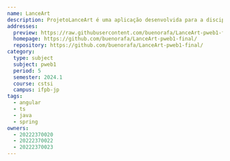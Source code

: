 ```yaml
---
name: LanceArt
description: ProjetoLanceArt é uma aplicação desenvolvida para a disciplina de Programação Web 1 do Instituto Federal da Paraíba (IFPB). O projeto simula um e-commerce de galeria de arte, onde os usuários podem cadastrar, editar, remover e visualizar obras de arte, com a funcionalidade de autenticação de usuários.
addresses:
  preview: https://raw.githubusercontent.com/buenorafa/LanceArt-pweb1-final/main/preview.png
  homepage: https://github.com/buenorafa/LanceArt-pweb1-final/
  repository: https://github.com/buenorafa/LanceArt-pweb1-final/
category:
  type: subject
  subject: pweb1
  period: 5
  semester: 2024.1
  course: cstsi
  campus: ifpb-jp
tags:
  - angular
  - ts
  - java
  - spring
owners:
  - 20222370020
  - 20222370022
  - 20222370023
---
```

